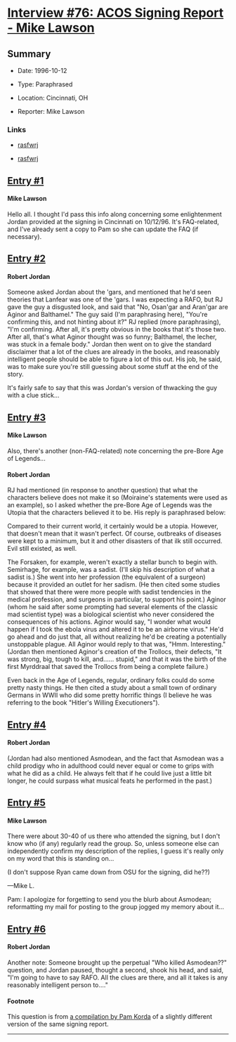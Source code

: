 # [Interview #76: ACOS Signing Report - Mike Lawson](https://www.theoryland.com/intvmain.php?i=76)

## Summary

- Date: 1996-10-12

- Type: Paraphrased

- Location: Cincinnati, OH

- Reporter: Mike Lawson

### Links

- [rasfwrj](http://groups.google.com/group/rec.arts.sf.written.robert-jordan/msg/db10e9497376ed97?pli=1)

- [rasfwrj](http://linuxmafia.com/~pam/ACOS_signings.html#121096)


## [Entry #1](https://www.theoryland.com/intvmain.php?i=76#1)

#### Mike Lawson

Hello all. I thought I'd pass this info along concerning some enlightenment Jordan provided at the signing in Cincinnati on 10/12/96. It's FAQ-related, and I've already sent a copy to Pam so she can update the FAQ (if necessary).

## [Entry #2](https://www.theoryland.com/intvmain.php?i=76#2)

#### Robert Jordan

Someone asked Jordan about the 'gars, and mentioned that he'd seen theories that Lanfear was one of the 'gars. I was expecting a RAFO, but RJ gave the guy a disgusted look, and said that "No, Osan'gar and Aran'gar are Aginor and Balthamel." The guy said (I'm paraphrasing here), "You're confirming this, and not hinting about it?" RJ replied (more paraphrasing), "I'm confirming. After all, it's pretty obvious in the books that it's those two. After all, that's what Aginor thought was so funny; Balthamel, the lecher, was stuck in a female body." Jordan then went on to give the standard disclaimer that a lot of the clues are already in the books, and reasonably intelligent people should be able to figure a lot of this out. His job, he said, was to make sure you're still guessing about some stuff at the end of the story.

It's fairly safe to say that this was Jordan's version of thwacking the guy with a clue stick...

## [Entry #3](https://www.theoryland.com/intvmain.php?i=76#3)

#### Mike Lawson

Also, there's another (non-FAQ-related) note concerning the pre-Bore Age of Legends...

#### Robert Jordan

RJ had mentioned (in response to another question) that what the characters believe does not make it so (Moiraine's statements were used as an example), so I asked whether the pre-Bore Age of Legends was the Utopia that the characters believed it to be. His reply is paraphrased below:

Compared to their current world, it certainly would be a utopia. However, that doesn't mean that it wasn't perfect. Of course, outbreaks of diseases were kept to a minimum, but it and other disasters of that ilk still occurred. Evil still existed, as well.

The Forsaken, for example, weren't exactly a stellar bunch to begin with. Semirhage, for example, was a sadist. (I'll skip his description of what a sadist is.) She went into her profession (the equivalent of a surgeon) because it provided an outlet for her sadism. (He then cited some studies that showed that there were more people with sadist tendencies in the medical profession, and surgeons in particular, to support his point.) Aginor (whom he said after some prompting had several elements of the classic mad scientist type) was a biological scientist who never considered the consequences of his actions. Aginor would say, "I wonder what would happen if I took the ebola virus and altered it to be an airborne virus." He'd go ahead and do just that, all without realizing he'd be creating a potentially unstoppable plague. All Aginor would reply to that was, "Hmm. Interesting." (Jordan then mentioned Aginor's creation of the Trollocs, their defects, "It was strong, big, tough to kill, and...... stupid," and that it was the birth of the first Myrddraal that saved the Trollocs from being a complete failure.)

Even back in the Age of Legends, regular, ordinary folks could do some pretty nasty things. He then cited a study about a small town of ordinary Germans in WWII who did some pretty horrific things (I believe he was referring to the book "Hitler's Willing Executioners").

## [Entry #4](https://www.theoryland.com/intvmain.php?i=76#4)

#### Robert Jordan

(Jordan had also mentioned Asmodean, and the fact that Asmodean was a child prodigy who in adulthood could never equal or come to grips with what he did as a child. He always felt that if he could live just a little bit longer, he could surpass what musical feats he performed in the past.)

## [Entry #5](https://www.theoryland.com/intvmain.php?i=76#5)

#### Mike Lawson

There were about 30-40 of us there who attended the signing, but I don't know who (if any) regularly read the group. So, unless someone else can independently confirm my description of the replies, I guess it's really only on my word that this is standing on...

(I don't suppose Ryan came down from OSU for the signing, did he??)

—Mike L.

Pam: I apologize for forgetting to send you the blurb about Asmodean; reformatting my mail for posting to the group jogged my memory about it...

## [Entry #6](https://www.theoryland.com/intvmain.php?i=76#6)

#### Robert Jordan

Another note: Someone brought up the perpetual "Who killed Asmodean??" question, and Jordan paused, thought a second, shook his head, and said, "I'm going to have to say RAFO. All the clues are there, and all it takes is any reasonably intelligent person to...."

#### Footnote

This question is from
[a compilation by Pam Korda](http://linuxmafia.com/~pam/ACOS_signings.html#121096)
of a slightly different version of the same signing report.


---

